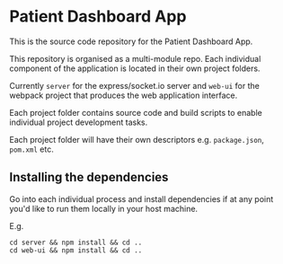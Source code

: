 # Patient Dashboard App

This is the source code repository for the Patient Dashboard App. 

This repository is organised as a multi-module repo. Each individual component of the application is located in their own project folders.

Currently `server` for the express/socket.io server and `web-ui` for the webpack project that produces the web application interface.

Each project folder contains source code and build scripts to enable individual project development tasks.

Each project folder will have their own descriptors e.g. `package.json`, `pom.xml` etc.

## Installing the dependencies

Go into each individual process and install dependencies if at any point you'd like to run them locally in your host machine.

E.g.

```
cd server && npm install && cd .. 
cd web-ui && npm install && cd .. 
```


